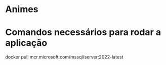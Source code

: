 # Animes

# Comandos necessários para rodar a aplicação
docker pull mcr.microsoft.com/mssql/server:2022-latest